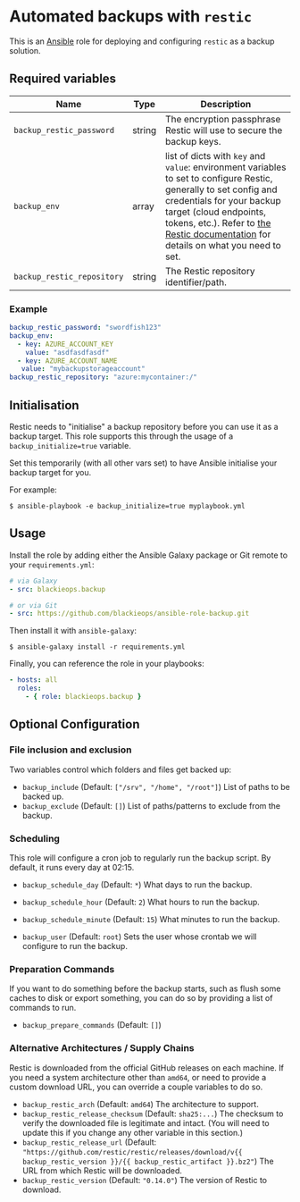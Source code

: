 # Automated backups with `restic`

This is an [Ansible][ansible] role for deploying and configuring `restic` as a
backup solution.

[ansible]: https://ansible.com

## Required variables

| **Name** | **Type** | **Description**
| -------- | -------- | ---------------
| `backup_restic_password` | string |  The encryption passphrase Restic will use to secure the backup keys. |
| `backup_env` | array | list of dicts with `key` and `value`: environment variables to set to configure Restic, generally to set config and credentials for your backup target (cloud endpoints, tokens, etc.). Refer to [the Restic documentation][resticenv] for details on what you need to set. |
| `backup_restic_repository` | string | The Restic repository identifier/path. |

### Example

```yaml
backup_restic_password: "swordfish123"
backup_env:
  - key: AZURE_ACCOUNT_KEY
    value: "asdfasdfasdf"
  - key: AZURE_ACCOUNT_NAME
   value: "mybackupstorageaccount"
backup_restic_repository: "azure:mycontainer:/"
```

[resticenv]: https://restic.readthedocs.io/en/stable/040_backup.html#environment-variables

## Initialisation

Restic needs to "initialise" a backup repository before you can use it as a
backup target. This role supports this through the usage of a
`backup_initialize=true` variable.

Set this temporarily (with all other vars set) to have Ansible initialise your
backup target for you.

For example:

```
$ ansible-playbook -e backup_initialize=true myplaybook.yml
```

## Usage

Install the role by adding either the Ansible Galaxy package or Git remote to
your `requirements.yml`:

```yaml
# via Galaxy
- src: blackieops.backup

# or via Git
- src: https://github.com/blackieops/ansible-role-backup.git
```

Then install it with `ansible-galaxy`:

```
$ ansible-galaxy install -r requirements.yml
```

Finally, you can reference the role in your playbooks:

```yaml
- hosts: all
  roles:
    - { role: blackieops.backup }
```

## Optional Configuration

### File inclusion and exclusion

Two variables control which folders and files get backed up:

* `backup_include` (Default: `["/srv", "/home", "/root"]`) List of paths to be backed up.
* `backup_exclude` (Default: `[]`) List of paths/patterns to exclude from the backup.

### Scheduling

This role will configure a cron job to regularly run the backup script. By
default, it runs every day at 02:15.

* `backup_schedule_day` (Default: `*`) What days to run the backup.
* `backup_schedule_hour` (Default: `2`) What hours to run the backup.
* `backup_schedule_minute` (Default: `15`) What minutes to run the backup.

* `backup_user` (Default: `root`) Sets the user whose crontab we will configure
  to run the backup.

### Preparation Commands

If you want to do something before the backup starts, such as flush some caches
to disk or export something, you can do so by providing a list of commands to
run.

* `backup_prepare_commands` (Default: `[]`)

### Alternative Architectures / Supply Chains

Restic is downloaded from the official GitHub releases on each machine. If you
need a system architecture other than `amd64`, or need to provide a custom
download URL, you can override a couple variables to do so.

* `backup_restic_arch` (Default: `amd64`) The architecture to support.
* `backup_restic_release_checksum` (Default: `sha25:...`) The checksum to verify the downloaded file is legitimate and intact. (You will need to update this if you change any other variable in this section.)
* `backup_restic_release_url` (Default: `"https://github.com/restic/restic/releases/download/v{{ backup_restic_version }}/{{ backup_restic_artifact }}.bz2"`) The URL from which Restic will be downloaded.
* `backup_restic_version` (Default: `"0.14.0"`) The version of Restic to download.
